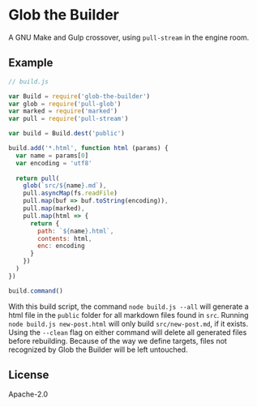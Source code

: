 # Glob the Builder

A GNU Make and Gulp crossover, using `pull-stream` in the engine room.

## Example

```js
// build.js

var Build = require('glob-the-builder')
var glob = require('pull-glob')
var marked = require('marked')
var pull = require('pull-stream')

var build = Build.dest('public')

build.add('*.html', function html (params) {
  var name = params[0]
  var encoding = 'utf8'
  
  return pull(
    glob(`src/${name}.md`),
    pull.asyncMap(fs.readFile)
    pull.map(buf => buf.toString(encoding)),
    pull.map(marked),
    pull.map(html => {
      return {
        path: `${name}.html`,
        contents: html,
        enc: encoding
      }
    })
  )
})

build.command()
```

With this build script, the command `node build.js --all` will generate a html file in the `public` folder for all markdown files found in `src`. Running `node build.js new-post.html` will only build `src/new-post.md`, if it exists. Using the `--clean` flag on either command will delete all generated files before rebuilding. Because of the way we define targets, files not recognized by Glob the Builder will be left untouched.

## License

Apache-2.0
